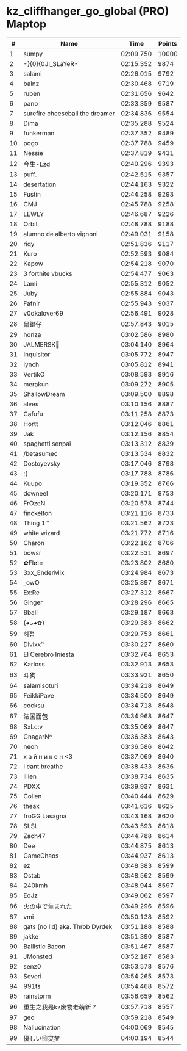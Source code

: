 # kz_cliffhanger_go_global (PRO) Maptop

|  # | Name | Time | Points |
|-------------- | -------------- | -------------- | -------------- | 
| 1 | sumpy | 02:09.750 | 10000 | 
| 2 | -}{0}{0JI_SLaYeR- | 02:15.352 | 9874 | 
| 3 | salami | 02:26.015 | 9792 | 
| 4 | bainz | 02:30.468 | 9719 | 
| 5 | ruben | 02:31.656 | 9642 | 
| 6 | pano | 02:33.359 | 9587 | 
| 7 | surefire cheeseball the dreamer | 02:34.836 | 9554 | 
| 8 | Dima | 02:35.288 | 9524 | 
| 9 | funkerman | 02:37.352 | 9489 | 
| 10 | pogo | 02:37.788 | 9459 | 
| 11 | Nessie | 02:37.819 | 9431 | 
| 12 | 今生-Lzd | 02:40.296 | 9393 | 
| 13 | puff. | 02:42.515 | 9357 | 
| 14 | desertation | 02:44.163 | 9322 | 
| 15 | Fustin | 02:44.258 | 9293 | 
| 16 | CMJ | 02:45.788 | 9258 | 
| 17 | LEWLY | 02:46.687 | 9226 | 
| 18 | Orbit | 02:48.788 | 9188 | 
| 19 | alumno de alberto vignoni | 02:49.031 | 9158 | 
| 20 | riqy | 02:51.836 | 9117 | 
| 21 | Kuro | 02:52.593 | 9084 | 
| 22 | Kapow | 02:54.218 | 9070 | 
| 23 | 3 fortnite vbucks | 02:54.477 | 9063 | 
| 24 | Lami | 02:55.312 | 9052 | 
| 25 | Juby | 02:55.884 | 9043 | 
| 26 | Fafnir | 02:55.943 | 9037 | 
| 27 | v0dkalover69 | 02:56.491 | 9028 | 
| 28 | 鼠鍵仔 | 02:57.843 | 9015 | 
| 29 | honza | 03:02.586 | 8980 | 
| 30 | JALMERSK👀 | 03:04.140 | 8964 | 
| 31 | Inquisitor | 03:05.772 | 8947 | 
| 32 | lynch | 03:05.812 | 8941 | 
| 33 | VertikO | 03:08.593 | 8916 | 
| 34 | merakun | 03:09.272 | 8905 | 
| 35 | ShallowDream | 03:09.500 | 8898 | 
| 36 | alves | 03:10.156 | 8887 | 
| 37 | Cafufu | 03:11.258 | 8873 | 
| 38 | Hortt | 03:12.046 | 8861 | 
| 39 | Jak | 03:12.156 | 8854 | 
| 40 | spaghetti senpai | 03:13.312 | 8839 | 
| 41 | /betasumec | 03:13.534 | 8832 | 
| 42 | Dostoyevsky | 03:17.046 | 8798 | 
| 43 | :( | 03:17.788 | 8786 | 
| 44 | Kuupo | 03:19.352 | 8766 | 
| 45 | downeel | 03:20.171 | 8753 | 
| 46 | FrOzeN | 03:20.578 | 8744 | 
| 47 | finckelton | 03:21.116 | 8733 | 
| 48 | Thing 1™ | 03:21.562 | 8723 | 
| 49 | white wizard | 03:21.772 | 8716 | 
| 50 | Charon | 03:22.162 | 8706 | 
| 51 | bowsr | 03:22.531 | 8697 | 
| 52 | ✿Fløte | 03:23.802 | 8680 | 
| 53 | 3xx_EnderMix | 03:24.984 | 8673 | 
| 54 | _owO | 03:25.897 | 8671 | 
| 55 | Ex:Re | 03:27.312 | 8667 | 
| 56 | Ginger | 03:28.296 | 8665 | 
| 57 | 8ball | 03:29.187 | 8663 | 
| 58 | (◕ᴗ◕✿) | 03:29.383 | 8662 | 
| 59 | 허접 | 03:29.753 | 8661 | 
| 60 | Divixx™ | 03:30.227 | 8660 | 
| 61 | El Cerebro Iniesta | 03:32.764 | 8653 | 
| 62 | Karloss | 03:32.913 | 8653 | 
| 63 | 斗狗 | 03:33.921 | 8650 | 
| 64 | salamisoturi | 03:34.218 | 8649 | 
| 65 | FeikkiPave | 03:34.500 | 8649 | 
| 66 | cocksu | 03:34.718 | 8648 | 
| 67 | 法国面包 | 03:34.968 | 8647 | 
| 68 | SxLc:v | 03:35.069 | 8647 | 
| 69 | GnagarN^ | 03:36.383 | 8643 | 
| 70 | neon | 03:36.586 | 8642 | 
| 71 | х а й н и к е н <3 | 03:37.069 | 8640 | 
| 72 | i cant breathe | 03:38.433 | 8636 | 
| 73 | lillen | 03:38.734 | 8635 | 
| 74 | PDXX | 03:39.937 | 8631 | 
| 75 | Collen | 03:40.444 | 8629 | 
| 76 | theax | 03:41.616 | 8625 | 
| 77 | froGG Lasagna | 03:43.168 | 8620 | 
| 78 | SLSL | 03:43.593 | 8618 | 
| 79 | Zach47 | 03:44.788 | 8614 | 
| 80 | Dee | 03:44.875 | 8613 | 
| 81 | GameChaos | 03:44.937 | 8613 | 
| 82 | ez | 03:48.383 | 8599 | 
| 83 | Ostab | 03:48.562 | 8599 | 
| 84 | 240kmh | 03:48.944 | 8597 | 
| 85 | EoJz | 03:49.062 | 8597 | 
| 86 | 火の中で生まれた | 03:49.296 | 8596 | 
| 87 | vmi | 03:50.138 | 8592 | 
| 88 | gats (no lid) aka. Throb Dyrdek | 03:51.188 | 8588 | 
| 89 | jakke | 03:51.390 | 8587 | 
| 90 | Ballistic Bacon | 03:51.467 | 8587 | 
| 91 | JMonsted | 03:52.187 | 8583 | 
| 92 | senz0 | 03:53.578 | 8576 | 
| 93 | Severi | 03:54.265 | 8573 | 
| 94 | 991ts | 03:54.468 | 8572 | 
| 95 | rainstorm | 03:56.659 | 8562 | 
| 96 | 重生之我是kz废物老萌新？ | 03:57.718 | 8557 | 
| 97 | geo | 03:59.218 | 8549 | 
| 98 | Nallucination | 04:00.069 | 8545 | 
| 99 | 優しい❀灵梦 | 04:00.194 | 8544 | 

